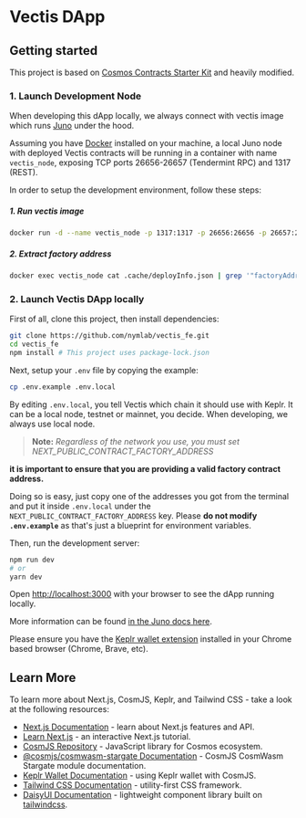 # Vectis DApp

## Getting started

This project is based on [Cosmos Contracts Starter Kit](https://github.com/CosmosContracts/starter-kit) and heavily modified.

### 1. Launch Development Node

When developing this dApp locally, we always connect with vectis image which runs [Juno](https://www.junonetwork.io/) under the hood.

Assuming you have [Docker](https://www.docker.com) installed on your machine, a local Juno node with deployed Vectis contracts will be running in a container with name `vectis_node`, exposing TCP ports 26656-26657 (Tendermint RPC) and 1317 (REST).

In order to setup the development environment, follow these steps:

##### 1. Run vectis image

```bash
docker run -d --name vectis_node -p 1317:1317 -p 26656:26656 -p 26657:26657 ghcr.io/nymlab/vectis:main
```

##### 2. Extract factory address

```bash
docker exec vectis_node cat .cache/deployInfo.json | grep '"factoryAddr":' | cut -c19-81
```

### 2. Launch Vectis DApp locally

First of all, clone this project, then install dependencies:

```bash
git clone https://github.com/nymlab/vectis_fe.git
cd vectis_fe
npm install # This project uses package-lock.json
```

Next, setup your `.env` file by copying the example:

```bash
cp .env.example .env.local
```

By editing `.env.local`, you tell Vectis which chain it should use with Keplr. It can be a local node, testnet or mainnet, you decide. When developing, we always use local node.

> **Note:** _Regardless of the network you use, you must set NEXT_PUBLIC_CONTRACT_FACTORY_ADDRESS_

**it is important to ensure that you are providing a valid factory contract address.**

Doing so is easy, just copy one of the addresses you got from the terminal and put it inside `.env.local` under the `NEXT_PUBLIC_CONTRACT_FACTORY_ADDRESS` key. Please **do not modify `.env.example`** as that's just a blueprint for environment variables.

Then, run the development server:

```bash
npm run dev
# or
yarn dev
```

Open [http://localhost:3000](http://localhost:3000) with your browser to see the dApp running locally.

More information can be found [in the Juno docs here](https://docs.junonetwork.io/smart-contracts-and-junod-development/junod-local-dev-setup).

Please ensure you have the [Keplr wallet extension](https://chrome.google.com/webstore/detail/keplr/dmkamcknogkgcdfhhbddcghachkejeap) installed in your Chrome based browser (Chrome, Brave, etc).

## Learn More

To learn more about Next.js, CosmJS, Keplr, and Tailwind CSS - take a look at the following resources:

- [Next.js Documentation](https://nextjs.org/docs) - learn about Next.js features and API.
- [Learn Next.js](https://nextjs.org/learn) - an interactive Next.js tutorial.
- [CosmJS Repository](https://github.com/cosmos/cosmjs) - JavaScript library for Cosmos ecosystem.
- [@cosmjs/cosmwasm-stargate Documentation](https://cosmos.github.io/cosmjs/latest/cosmwasm-stargate/modules.html) - CosmJS CosmWasm Stargate module documentation.
- [Keplr Wallet Documentation](https://docs.keplr.app/api/cosmjs.html) - using Keplr wallet with CosmJS.
- [Tailwind CSS Documentation](https://tailwindcss.com/docs) - utility-first CSS framework.
- [DaisyUI Documentation](https://daisyui.com/docs/use) - lightweight component library built on [tailwindcss](https://tailwindcss.com/).
